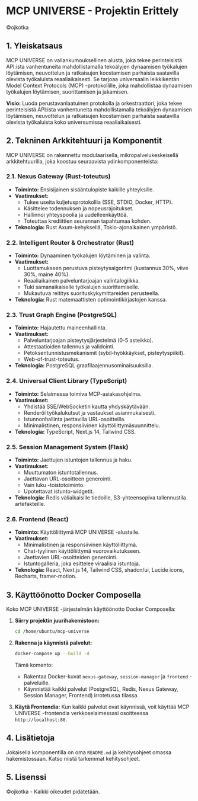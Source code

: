 # MCP UNIVERSE - Projektin Erittely

©ojkotka

## 1. Yleiskatsaus

MCP UNIVERSE on vallankumouksellinen alusta, joka tekee perinteisistä API:ista vanhentuneita mahdollistamalla tekoälyjen dynaamisen työkalujen löytämisen, neuvottelun ja ratkaisujen koostamisen parhaista saatavilla olevista työkaluista reaaliaikaisesti. Se tarjoaa universaalin leikkikentän Model Context Protocols (MCP) -protokollille, joka mahdollistaa dynaamisen työkalujen löytämisen, suorittamisen ja jakamisen.

**Visio:** Luoda perustavanlaatuinen protokolla ja orkestraattori, joka tekee perinteisistä API:ista vanhentuneita mahdollistamalla tekoälyjen dynaamisen löytämisen, neuvottelun ja ratkaisujen koostamisen parhaista saatavilla olevista työkaluista koko universumissa reaaliaikaisesti.

## 2. Tekninen Arkkitehtuuri ja Komponentit

MCP UNIVERSE on rakennettu modulaarisella, mikropalvelukeskeisellä arkkitehtuurilla, joka koostuu seuraavista ydinkomponenteista:

### 2.1. Nexus Gateway (Rust-toteutus)

*   **Toiminto:** Ensisijainen sisääntulopiste kaikille yhteyksille.
*   **Vaatimukset:**
    *   Tukee useita kuljetusprotokollia (SSE, STDIO, Docker, HTTP).
    *   Käsittelee todennuksen ja nopeusrajoitukset.
    *   Hallinnoi yhteyspoolia ja uudelleenkäyttöä.
    *   Toteuttaa krediittien seurannan tapahtumaa kohden.
*   **Teknologia:** Rust Axum-kehyksellä, Tokio-ajonaikainen ympäristö.

### 2.2. Intelligent Router & Orchestrator (Rust)

*   **Toiminto:** Dynaaminen työkalujen löytäminen ja valinta.
*   **Vaatimukset:**
    *   Luottamukseen perustuva pisteytysalgoritmi (kustannus 30%, viive 30%, maine 40%).
    *   Reaaliaikainen palveluntarjoajan valintalogiikka.
    *   Tuki samanaikaiselle työkalujen suorittamiselle.
    *   Mukautuva reititys suorituskykymittareiden perusteella.
*   **Teknologia:** Rust matemaattisten optimointikirjastojen kanssa.

### 2.3. Trust Graph Engine (PostgreSQL)

*   **Toiminto:** Hajautettu maineenhallinta.
*   **Vaatimukset:**
    *   Palveluntarjoajan pisteytysjärjestelmä (0-5 asteikko).
    *   Attestaatioiden tallennus ja validointi.
    *   Petoksentunnistusmekanismit (sybil-hyökkäykset, pisteytyspiikit).
    *   Web-of-trust-toteutus.
*   **Teknologia:** PostgreSQL graafilaajennusominaisuuksilla.

### 2.4. Universal Client Library (TypeScript)

*   **Toiminto:** Selaimessa toimiva MCP-asiakasohjelma.
*   **Vaatimukset:**
    *   Yhdistää SSE/WebSocketin kautta yhdyskäytävään.
    *   Renderöi työkalukutsut ja vastaukset asianmukaisesti.
    *   Istunnonhallinta jaettavilla URL-osoitteilla.
    *   Minimalistinen, responsiivinen käyttöliittymäsuunnittelu.
*   **Teknologia:** TypeScript, Next.js 14, Tailwind CSS.

### 2.5. Session Management System (Flask)

*   **Toiminto:** Jaettujen istuntojen tallennus ja haku.
*   **Vaatimukset:**
    *   Muuttumaton istuntotallennus.
    *   Jaettavan URL-osoitteen generointi.
    *   Vain luku -toistotoiminto.
    *   Upotettavat istunto-widgetit.
*   **Teknologia:** Redis väliaikaisille tiedoille, S3-yhteensopiva tallennustila artefakteille.

### 2.6. Frontend (React)

*   **Toiminto:** Käyttöliittymä MCP UNIVERSE -alustalle.
*   **Vaatimukset:**
    *   Minimalistinen ja responsiivinen käyttöliittymä.
    *   Chat-tyylinen käyttöliittymä vuorovaikutukseen.
    *   Jaettavien URL-osoitteiden generointi.
    *   Istuntogalleria, joka esittelee viraalisia istuntoja.
*   **Teknologia:** React, Next.js 14, Tailwind CSS, shadcn/ui, Lucide icons, Recharts, framer-motion.

## 3. Käyttöönotto Docker Composella

Koko MCP UNIVERSE -järjestelmän käyttöönotto Docker Composella:

1.  **Siirry projektin juurihakemistoon:**
    ```bash
    cd /home/ubuntu/mcp-universe
    ```

2.  **Rakenna ja käynnistä palvelut:**
    ```bash
    docker-compose up --build -d
    ```
    Tämä komento:
    -   Rakentaa Docker-kuvat `nexus-gateway`, `session-manager` ja `frontend` -palveluille.
    -   Käynnistää kaikki palvelut (PostgreSQL, Redis, Nexus Gateway, Session Manager, Frontend) irrotetussa tilassa.

3.  **Käytä Frontendia:**
    Kun kaikki palvelut ovat käynnissä, voit käyttää MCP UNIVERSE -frontendia verkkoselaimessasi osoitteessa `http://localhost:80`.

## 4. Lisätietoja

Jokaisella komponentilla on oma `README.md` ja kehitysohjeet omassa hakemistossaan. Katso niistä tarkemmat kehitysohjeet.

## 5. Lisenssi

©ojkotka - Kaikki oikeudet pidätetään.

